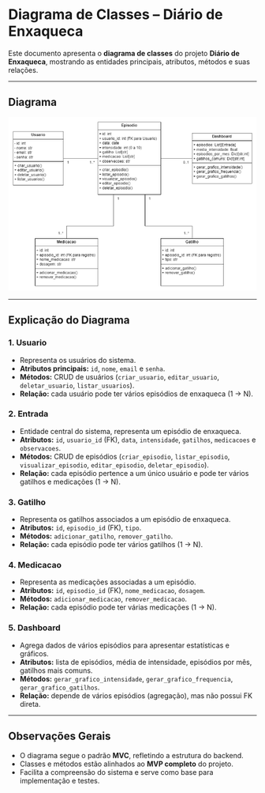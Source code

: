 # Diagrama de Classes – Diário de Enxaqueca

Este documento apresenta o **diagrama de classes** do projeto **Diário de Enxaqueca**, mostrando as entidades principais, atributos, métodos e suas relações.

---

## Diagrama

![Diagrama de Classes](../docs/assets/diagrama-classes.png)

---

## Explicação do Diagrama

### 1. Usuario

* Representa os usuários do sistema.
* **Atributos principais:** `id`, `nome`, `email` e `senha`.
* **Métodos:** CRUD de usuários (`criar_usuario`, `editar_usuario`, `deletar_usuario`, `listar_usuarios`).
* **Relação:** cada usuário pode ter vários episódios de enxaqueca (1 → N).

### 2. Entrada

* Entidade central do sistema, representa um episódio de enxaqueca.
* **Atributos:** `id`, `usuario_id` (FK), `data`, `intensidade`, `gatilhos`, `medicacoes` e `observacoes`.
* **Métodos:** CRUD de episódios (`criar_episodio`, `listar_episodio`, `visualizar_episodio`, `editar_episodio`, `deletar_episodio`).
* **Relação:** cada episódio pertence a um único usuário e pode ter vários gatilhos e medicações (1 → N).

### 3. Gatilho

* Representa os gatilhos associados a um episódio de enxaqueca.
* **Atributos:** `id`, `episodio_id` (FK), `tipo`.
* **Métodos:** `adicionar_gatilho`, `remover_gatilho`.
* **Relação:** cada episódio pode ter vários gatilhos (1 → N).

### 4. Medicacao

* Representa as medicações associadas a um episódio.
* **Atributos:** `id`, `episodio_id` (FK), `nome_medicacao`, `dosagem`.
* **Métodos:** `adicionar_medicacao`, `remover_medicacao`.
* **Relação:** cada episódio pode ter várias medicações (1 → N).

### 5. Dashboard

* Agrega dados de vários episódios para apresentar estatísticas e gráficos.
* **Atributos:** lista de episódios, média de intensidade, episódios por mês, gatilhos mais comuns.
* **Métodos:** `gerar_grafico_intensidade`, `gerar_grafico_frequencia`, `gerar_grafico_gatilhos`.
* **Relação:** depende de vários episódios (agregação), mas não possui FK direta.

---

## Observações Gerais

* O diagrama segue o padrão **MVC**, refletindo a estrutura do backend.
* Classes e métodos estão alinhados ao **MVP completo** do projeto.
* Facilita a compreensão do sistema e serve como base para implementação e testes.

